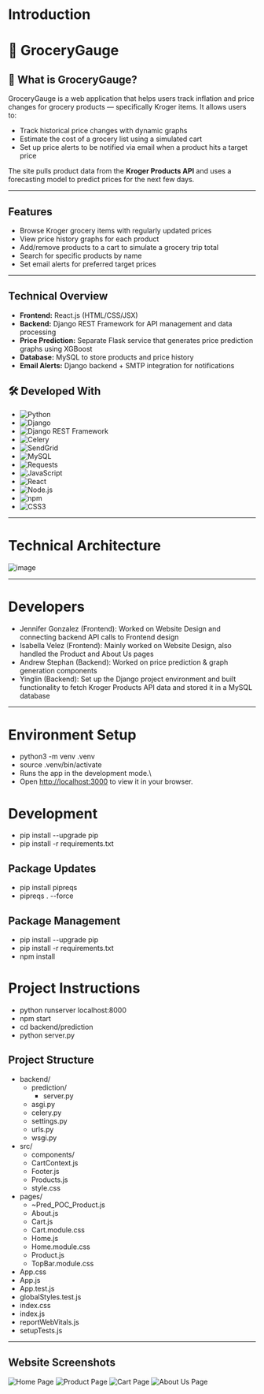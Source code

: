 
# Introduction

# 🛒 GroceryGauge

## 📌 What is GroceryGauge?
GroceryGauge is a web application that helps users track inflation and price changes for grocery products — specifically Kroger items. It allows users to:

- Track historical price changes with dynamic graphs  
- Estimate the cost of a grocery list using a simulated cart  
- Set up price alerts to be notified via email when a product hits a target price  

The site pulls product data from the **Kroger Products API** and uses a forecasting model to predict prices for the next few days.

---

## Features

- Browse Kroger grocery items with regularly updated prices  
- View price history graphs for each product  
- Add/remove products to a cart to simulate a grocery trip total  
- Search for specific products by name  
- Set email alerts for preferred target prices  

---

## Technical Overview

- **Frontend:** React.js (HTML/CSS/JSX)  
- **Backend:** Django REST Framework for API management and data processing  
- **Price Prediction:** Separate Flask service that generates price prediction graphs using XGBoost  
- **Database:** MySQL to store products and price history  
- **Email Alerts:** Django backend + SMTP integration for notifications

## 🛠️ Developed With

- ![Python](https://img.shields.io/badge/Python-3776AB?style=for-the-badge&logo=python&logoColor=white)
- ![Django](https://img.shields.io/badge/Django-092E20?style=for-the-badge&logo=django&logoColor=white)
- ![Django REST Framework](https://img.shields.io/badge/Django%20REST-FF1709?style=for-the-badge&logo=django&logoColor=white)
- ![Celery](https://img.shields.io/badge/Celery-37814A?style=for-the-badge&logo=celery&logoColor=white)
- ![SendGrid](https://img.shields.io/badge/SendGrid-008BB9?style=for-the-badge&logo=sendgrid&logoColor=white)
- ![MySQL](https://img.shields.io/badge/MySQL-4479A1?style=for-the-badge&logo=mysql&logoColor=white)
- ![Requests](https://img.shields.io/badge/Requests-2F2F2F?style=for-the-badge&logo=python&logoColor=white)
- ![JavaScript](https://img.shields.io/badge/JavaScript-F7DF1E?style=for-the-badge&logo=javascript&logoColor=black)
- ![React](https://img.shields.io/badge/React-61DAFB?style=for-the-badge&logo=react&logoColor=black)
- ![Node.js](https://img.shields.io/badge/Node.js-339933?style=for-the-badge&logo=node.js&logoColor=white)
- ![npm](https://img.shields.io/badge/npm-CB3837?style=for-the-badge&logo=npm&logoColor=white)
- ![CSS3](https://img.shields.io/badge/CSS3-1572B6?style=for-the-badge&logo=css3&logoColor=white)
 

---
# Technical Architecture 
![image](https://github.com/user-attachments/assets/8dc10f99-32c2-4c11-adc4-786113589044)

---
# Developers 
- Jennifer Gonzalez (Frontend): Worked on Website Design and connecting backend API calls to Frontend design
- Isabella Velez (Frontend): Mainly worked on Website Design, also handled the Product and About Us pages
- Andrew Stephan (Backend): Worked on price prediction & graph generation components
- Yinglin (Backend): Set up the Django project environment and built functionality to fetch Kroger Products API data and stored it in a MySQL database
---
# Environment Setup
- python3 -m venv .venv
- source .venv/bin/activate
- Runs the app in the development mode.\
- Open [http://localhost:3000](http://localhost:3000) to view it in your browser.
# Development 
- pip install --upgrade pip
- pip install -r requirements.txt
## Package Updates 
- pip install pipreqs
- pipreqs . --force
## Package Management 
- pip install --upgrade pip
- pip install -r requirements.txt
- npm install
# Project Instructions 
- python runserver localhost:8000
- npm start
- cd backend/prediction
- python server.py

## Project Structure
- backend/
  - prediction/
    - server.py
  - asgi.py
  - celery.py
  - settings.py
  - urls.py
  - wsgi.py
- src/
  - components/
  - CartContext.js
  - Footer.js
  - Products.js
  - style.css
- pages/   
  - ~Pred_POC_Product.js
  - About.js
  - Cart.js
  - Cart.module.css
  - Home.js
  - Home.module.css
  - Product.js
  - TopBar.module.css
- App.css
- App.js 
- App.test.js
- globalStyles.test.js
- index.css
- index.js
- reportWebVitals.js
- setupTests.js
---
## Website Screenshots
![Home Page](https://media.discordapp.net/attachments/1287663401283223555/1371687965562245171/Screenshot_2025-05-12_221002.png?ex=68240b77&is=6822b9f7&hm=4d1870e676750eb29b0f5503e8d99eb864519cd858a1eab06d307a86fb254be9&=&format=webp&quality=lossless&width=1423&height=813)
![Product Page](https://media.discordapp.net/attachments/1287663401283223555/1371687965868294292/Screenshot_2025-05-12_221036.png?ex=68240b77&is=6822b9f7&hm=dc1e112301c63cb79a472c05a2d2935e5e3244c4c4d08e507383298f28600dc1&=&format=webp&quality=lossless&width=1420&height=813)
![Cart Page](https://media.discordapp.net/attachments/1287663401283223555/1371687966296244225/Screenshot_2025-05-12_221112.png?ex=68240b77&is=6822b9f7&hm=385ae3145e7f549c242a231a6fe7a19c2634151ba71ce770e63245f1bf064cef&=&format=webp&quality=lossless&width=1414&height=813)
![About Us Page](https://media.discordapp.net/attachments/1287663401283223555/1371687966619078790/Screenshot_2025-05-12_221139.png?ex=68240b77&is=6822b9f7&hm=15d0ca5fea80d580a75e16aecbc1c06fe4f11f31ce0f7ed2ae9009611c8df168&=&format=webp&quality=lossless&width=1410&height=813)


